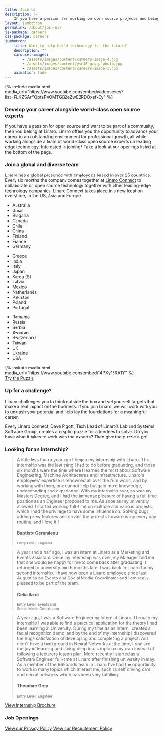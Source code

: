 ```yaml
---
title: Join Us
description: |-
    If you have a passion for working on open source projects and being part of a community then you belong at Linaro. Linaro offers its employees the opportunity to work with leading edge technology and the latest hardware.
layout: jumbotron
permalink: /about/join-us/
js-package: careers
css-package: careers
jumbotron:
    title: Want to help build technology for the future?
    description: ""
    carousel-images:
        - /assets/images/content/careers-image-4.jpg
        - /assets/images/content/yvr18-group-photo.jpg
        - /assets/images/content/careers-image-3.jpg
    animation: fade    
---
```

<div class="row careers-welcome" id="content-container">
    <div class="col-sm-6 no-padding video-col">
        <div class="media-block">
            <div class="fly">
            {% include media.html media_url="https://www.youtube.com/embed/videoseries?list=PLKZSArYQptsPVOMTGB2eZwE2RDOxsfkEy" %}
            </div>
        </div>
    </div>
    <div class="col-sm-6 text-col">
        <div class="text-block fly">
        <h3>Develop your career alongside world-class open source experts</h3>
            <p class="responsive-text fly">
                If you have a passion for open source and want to be part of a community, then you belong at Linaro. Linaro offers you the opportunity to advance your career in an outstanding environment for professional growth, all while working alongside a team of world-class open source experts on leading edge technology. Interested in joining? Take a look at our openings listed at the bottom of the page.
            </p>
        </div>
    </div>
</div>
<div class="row" id="careers-about">
        <div class="col-sm-6">
            <h3 class="text-center">Join a global and diverse team</h3>
            <p class="responsive-text fly">
            Linaro has a global presence with employees based in over 25 countries. Every six months the company comes together at <a href="https://connect.linaro.org">Linaro Connect</a> to collaborate on open source technology together with other leading-edge technology companies. Linaro Connect takes place in a new location everytime, in the US, Asia and Europe.
            </p>
        <div class="col-xs-12 col-sm-4 hidden-xs">
            <ul class="list-group fly show-block">
                <li class="list-group-item">Australia</li>
                <li class="list-group-item">Brazil</li>
                <li class="list-group-item">Bulgaria</li>
                <li class="list-group-item">Canada</li>
                <li class="list-group-item">Chile</li>
                <li class="list-group-item">China</li>
                <li class="list-group-item">Finland</li>
                <li class="list-group-item">France</li>
                <li class="list-group-item">Germany</li>
            </ul>
        </div>
        <div class="col-xs-12 col-sm-4 hidden-xs">
            <ul class="list-group fly show-block">
                <li class="list-group-item">Greece</li>
                <li class="list-group-item">India</li>
                <li class="list-group-item">Italy</li>
                <li class="list-group-item">Japan</li>
                <li class="list-group-item">Korea (S)</li>
                <li class="list-group-item">Latvia</li>
                <li class="list-group-item">Mexico</li>
                <li class="list-group-item">Netherlands</li>
                <li class="list-group-item">Pakistan</li>
                <li class="list-group-item">Poland</li>
                <li class="list-group-item">Portugal</li>
            </ul>
        </div>
        <div class="col-xs-12 col-sm-4 hidden-xs">
            <ul class="list-group fly show-block">
                <li class="list-group-item">Romania</li>
                <li class="list-group-item">Russia</li>
                <li class="list-group-item">Serbia</li>
                <li class="list-group-item">Sweden</li>
                <li class="list-group-item">Switzerland</li>
                <li class="list-group-item">Taiwan</li>
                <li class="list-group-item">UK</li>
                <li class="list-group-item">Ukraine</li>
                <li class="list-group-item">USA</li>
            </ul>
        </div>
    </div>
        <div class="col-sm-6 no-padding video-col">
        <div class="media-block">
            <div class="fly">
            {% include media.html media_url="https://www.youtube.com/embed/14PXy15RA1Y" %}
            </div>
        </div>
    </div>
</div>
<div class="row" id="careers-learning">
    <div class="col-sm-6 no-padding video-col">
        <div class="media-block puzzle" style="background-image:url(/assets/images/content/careers-puzzle-image.jpg)">
            <div class="fly text-center">
                <a href="https://docs.google.com/forms/d/e/1FAIpQLSdFvYa337ydUd3HwWHVyectrStanNJgCdZjdnQk9Krui7LWxg/viewform" 
                class="btn btn-careers fly">Try the Puzzle</a>
            </div>
        </div>
    </div>
    <div class="col-sm-6 text-col">
        <div class="text-block">
        <h3>Up for a challenge?</h3>
            <p class="responsive-text fly">
                Linaro challenges you to think outside the box and set yourself targets that make a real impact on the business. If you join Linaro, we will work with you to unleash your potential and help lay the foundations for a meaningful career.
            </p>
            <p class="responsive-text fly">
                Every Linaro Connect, Dave Pigott, Tech Lead of Linaro’s Lab and Systems Software Group, creates a cryptic puzzle for attendees to solve. Do you have what it takes to work with the experts? Then give the puzzle a go!
            </p>
        </div>
    </div>
</div>
<div class="row" id="careers-learning">
    <div class="col-sm-6 text-col">
        <div class="text-block">
            <h3>Looking for an internship?</h3>
            <div class="owl-carousel owl-theme careers-carousel">
                <div class="activity-block item">
                    <p class="responsive-text fly">
                    <blockquote>
                        A little less than a year ago I began my internship with Linaro. This internship was the last
                        thing I had to do before graduating, and those six months were the time where I learned
                        the most about Software Engineering, Machine Architectures and
                        Infrastructure. Linaro's employees' expertise is renowned all over
                        the Arm world, and by working with them, one cannot help but
                        gain more knowledge, understanding and experience.
                        With my internship over, so was my Masters Degree, and
                        I had the immense pleasure of having a full-time position
                        as an Engineer proposed to me. As soon as my university
                        allowed, I started working full-time on multiple and
                        various projects, which I had the privilege to have
                        some influence on. Solving bugs, adding new
                        features and driving the projects forward is my
                        every day routine, and I love it !
                        <br>
                        <h4>Baptiste Gerandeau</h4>
                        <small>
                            Entry Level, Engineer
                        </small>
                    </blockquote>
                    </p>
                </div>
                <div class="activity-block item">
                    <p class="responsive-text fly">
                        <blockquote>
                        A year and a half ago, I was an intern at Linaro as a
                        Marketing and Events Assistant. Once my internship
                        was over, my Manager told me that she would be
                        happy for me to come back after graduating.
                        I returned to university and 6 months later
                        I was back in Linaro for my second internship.
                        I have now been a Linaro employee since
                        last August as an Events and Social Media
                        Coordinator and I am really pleased to
                        be part of the team.
                        <h4>Celia Ilardi</h4>
                        <small>
                            Entry Level, Events and<br>
                            Social Media Coordinator
                        </small>
                        </blockquote>
                    </p>
                </div>
                <div class="activity-block item">
                    <p class="responsive-text fly">
                        <blockquote>
                        A year ago, I was a Software Engineering Intern at Linaro. Through my internship I was
                        able to find a practical application for the theory I had been learning at University.
                        During my time as an Intern I created a facial recognition demo, and
                        by the end of my internship I discovered the huge satisfaction of
                        developing and completing a project. As I didn't have a
                        background in Neural Networks at the time, I realised the joy
                        of learning and diving deep into a topic on my own instead of
                        following a lecturers lesson plan. More recently I started as
                        a Software Engineer full-time at Linaro after finishing
                        university in may. As a member of the 96Boards team
                        in Linaro I've had the opportunity to work in many
                        topics which interest me, such as self driving cars and
                        neural networks which has been very fulfilling.
                        <br>
                        <h4>Theodore Grey</h4>
                        <small>
                            Entry Level, Engineer
                        </small>
                        </blockquote>
                    </p>
                </div>
            </div>
        </div>
    </div>
    <div class="col-sm-6 no-padding video-col">
        <div class="media-block puzzle" style="background-image:url(/assets/images/content/internship-brochure-cover.png)">
            <div class="fly text-center">
                <a href="/assets/downloads/Linaro_Interns.pdf" 
                class="btn btn-careers fly">View Internship Brochure</a>
            </div>
        </div>
    </div>
</div>
<div class="row padded-row" id="careers">
    <div class="container">
        <div class="col-xs-12 text-center no-padding">
        <h3 >Job Openings</h3>
        <script type="text/javascript" id="rbox-loader-script">
        _rbox = { host_protocol:document.location.protocol, ready:function(cb){this.onready=cb;} }; 
        (function(d, e) {
            var s, t, i, src=['/static/client-src-served/widget/8477/rbox_api.js', '/static/client-src-served/widget/8477/rbox_impl.js'];
            t = d.getElementsByTagName(e); t=t[t.length - 1];
            for(i=0; i<src.length; i++) {
                s = d.createElement(e); s.src = _rbox.host_protocol + '//w.recruiterbox.com' + src[i];
                t.parentNode.insertBefore(s, t.nextSibling);
            }})(document, 'script');
        </script>
        </div>
        <div class="col-xs-12 text-center">
            <a href="/assets/downloads/careers-privacy-policy.pdf" class="btn btn-xs btn-careers">View our Privacy Policy</a>
            <a href="/assets/downloads/Recruitment-and-SelectionPolicyProcedure.pdf" class="btn btn-xs btn-careers">View our Recruitement Policy</a>
        </div>
    </div><!--Container END-->
</div><!--Row END-->